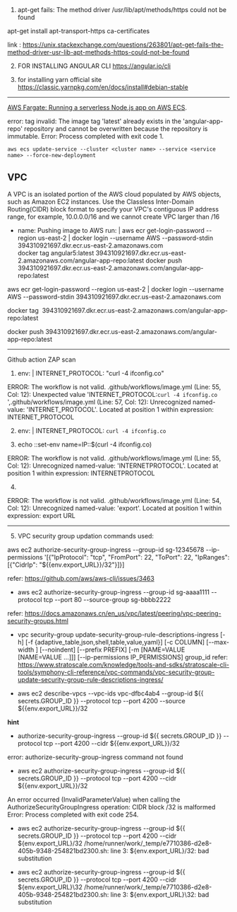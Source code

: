 ##  

1. apt-get fails: The method driver /usr/lib/apt/methods/https could not be found

apt-get install apt-transport-https ca-certificates

link : https://unix.stackexchange.com/questions/263801/apt-get-fails-the-method-driver-usr-lib-apt-methods-https-could-not-be-found

2. FOR INSTALLING ANGULAR CLI
https://angular.io/cli

3. for installing yarn official site
https://classic.yarnpkg.com/en/docs/install#debian-stable


____________________________________________________________________________________________________

[AWS Fargate: Running a serverless Node.js app on AWS ECS](https://levelup.gitconnected.com/aws-fargate-running-a-serverless-node-js-app-on-aws-ecs-c5d8dea0a85a).

error: tag invalid: The image tag 'latest' already exists in the 'angular-app-repo' repository and cannot be overwritten because the repository is immutable.
Error: Process completed with exit code 1.
```
aws ecs update-service --cluster <cluster name> --service <service name> --force-new-deployment
```
## VPC

A VPC is an isolated portion of the AWS cloud populated by AWS objects, such as Amazon EC2 instances. Use the Classless Inter-Domain Routing(CIDR) block format to specify your VPC's contiguous IP address range, for example, 10.0.0.0/16 and we cannot create VPC larger than /16

- name: Pushing image to AWS
      run: |
        aws ecr get-login-password --region us-east-2 | docker login --username AWS --password-stdin 394310921697.dkr.ecr.us-east-2.amazonaws.com     
        docker tag angular5:latest 394310921697.dkr.ecr.us-east-2.amazonaws.com/angular-app-repo:latest
        docker push 394310921697.dkr.ecr.us-east-2.amazonaws.com/angular-app-repo:latest

aws ecr get-login-password --region us-east-2 | docker login --username AWS --password-stdin 394310921697.dkr.ecr.us-east-2.amazonaws.com 

docker tag <image name:tag> 394310921697.dkr.ecr.us-east-2.amazonaws.com/angular-app-repo:latest

docker push 394310921697.dkr.ecr.us-east-2.amazonaws.com/angular-app-repo:latest


_________________________________________

Github action ZAP scan
1. env: |
     INTERNET_PROTOCOL: "curl -4 ifconfig.co"

ERROR: The workflow is not valid. .github/workflows/image.yml (Line: 55, Col: 12): Unexpected value 'INTERNET_PROTOCOL:`curl -4 ifconfig.co`
',.github/workflows/image.yml (Line: 57, Col: 12): Unrecognized named-value: 'INTERNET_PROTOCOL'. Located at position 1 within expression: INTERNET_PROTOCOL

2. env: |
     INTERNET_PROTOCOL: `curl -4 ifconfig.co`

3. echo ::set-env name=IP::$(curl -4 ifconfig.co)

ERROR: The workflow is not valid. .github/workflows/image.yml (Line: 55, Col: 12): Unrecognized named-value: 'INTERNETPROTOCOL'. Located at position 1 within expression: INTERNETPROTOCOL

4. 
ERROR: The workflow is not valid. .github/workflows/image.yml (Line: 54, Col: 12): Unrecognized named-value: 'export'. Located at position 1 within expression: export URL

________________

5. VPC security group updation commands used:

aws ec2 authorize-security-group-ingress --group-id sg-12345678 --ip-permissions '[{"IpProtocol": "tcp", "FromPort": 22, "ToPort": 22, "IpRanges": [{"CidrIp": "${{env.export_URL}}/32"}]}]

refer: https://github.com/aws/aws-cli/issues/3463

* aws ec2 authorize-security-group-ingress --group-id sg-aaaa1111 --protocol tcp --port 80 --source-group sg-bbbb2222

refer: https://docs.amazonaws.cn/en_us/vpc/latest/peering/vpc-peering-security-groups.html

* vpc security-group update-security-group-rule-descriptions-ingress [-h]
                                                                   [-f {adaptive_table,json,shell,table,value,yaml}]
                                                                   [-c COLUMN]
                                                                   [--max-width <integer>]
                                                                   [--noindent]
                                                                   [--prefix PREFIX]
                                                                   [-m [NAME=VALUE [NAME=VALUE ...]]]
                                                                   [--ip-permissions IP_PERMISSIONS]
                                                                   group_id
refer: https://www.stratoscale.com/knowledge/tools-and-sdks/stratoscale-cli-tools/symphony-cli-reference/vpc-commands/vpc-security-group-update-security-group-rule-descriptions-ingress/

* aws ec2 describe-vpcs --vpc-ids vpc-dfbc4ab4 --group-id ${{ secrets.GROUP_ID }} --protocol tcp --port 4200 --source ${{env.export_URL}}/32 

**hint**

* authorize-security-group-ingress --group-id ${{ secrets.GROUP_ID }} --protocol tcp --port 4200 --cidr ${{env.export_URL}}/32

error: authorize-security-group-ingress command not found

* aws ec2 authorize-security-group-ingress --group-id ${{ secrets.GROUP_ID }} --protocol tcp --port 4200 --cidr ${{env.export_URL}}/32

An error occurred (InvalidParameterValue) when calling the AuthorizeSecurityGroupIngress operation: CIDR block /32 is malformed
Error: Process completed with exit code 254.

* aws ec2 authorize-security-group-ingress --group-id ${{ secrets.GROUP_ID }} --protocol tcp --port 4200 --cidr ${env.export_URL}/32
/home/runner/work/_temp/e7710386-d2e8-405b-9348-254821bd2300.sh: line 3: ${env.export_URL}/32: bad substitution

* aws ec2 authorize-security-group-ingress --group-id ${{ secrets.GROUP_ID }} --protocol tcp --port 4200 --cidr ${env.export_URL}\32
/home/runner/work/_temp/e7710386-d2e8-405b-9348-254821bd2300.sh: line 3: ${env.export_URL}\32: bad substitution


